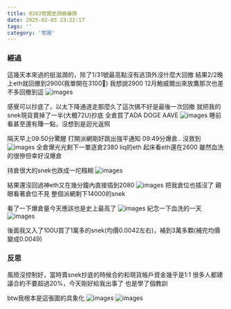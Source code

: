 ```yaml
---
title: 0203幣圈史詩級暴跌
date: 2025-02-03 23:22:17
tags: ''
category: '幣圈'
---
```

### 經過
這幾天本來過的挺滋潤的，除了1/31號最高點沒有逃頂外沒什麼大回撤
結果2/2晚上eth就回撤到2900(我單開在3100🤡)
我想說2900 12月鮑威爾出來放鷹那次也差不多回撤到這
![images](images/20250203/20250203-1.webp)

感覺可以抄底了，以太下降通道走那麼久了這次搞不好是最後一次回撤
就把我的snek現貨賣掉了一半(大概72U)抄底
全倉買了ADA DOGE AAVE
![images](images/20250203/20250203-2.webp)
睡前看甚至還有賺一點，沒想到是迴光返照

隔天早上09:50分驚醒 打開派網剛好跳出強平通知
09:49分爆倉.. 沒救到
![images](images/20250203/20250203-3.webp)
全倉爆光光剩下一單逐倉2380 liq的eth
起床看eth還在2600 雖然血洗的很慘但幸好沒爆倉

持倉很大的snek也跌成一坨糨糊
![images](images/20250203/20250203-9.webp)

結果還沒回過神eth又在幾分鐘內直接插到2080
![images](images/20250203/20250203-4.webp)
把我倉位也插沒了
親眼看著倉位不見
整個派網剩下14000的snek

看了一下爆倉量今天應該也是史上最高了
![images](images/20250203/20250203-5.webp)
紀念一下血洗的一天
![images](images/20250203/20250203-6.webp)

後面我又入了100U買了1萬多的snek(均價0.0042左右)，補到3萬多顆(補完均價變成0.0049)

### 反思
風險沒控制好，當時賣snek抄底的時候合約和現貨帳戶資金幾乎是1:1
很多人都建議合約不要超過20%，今天剛好給我出事了
也是學了個教訓

btw我根本是這張圖的具象化
![images](images/20250203/20250203-8.webp)
![images](images/20250203/20250203-7.webp)